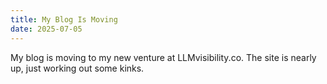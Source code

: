 ```yaml
---
title: My Blog Is Moving
date: 2025-07-05
---
```

My blog is moving to my new venture at LLMvisibility.co. The site is nearly up, just working out some kinks.